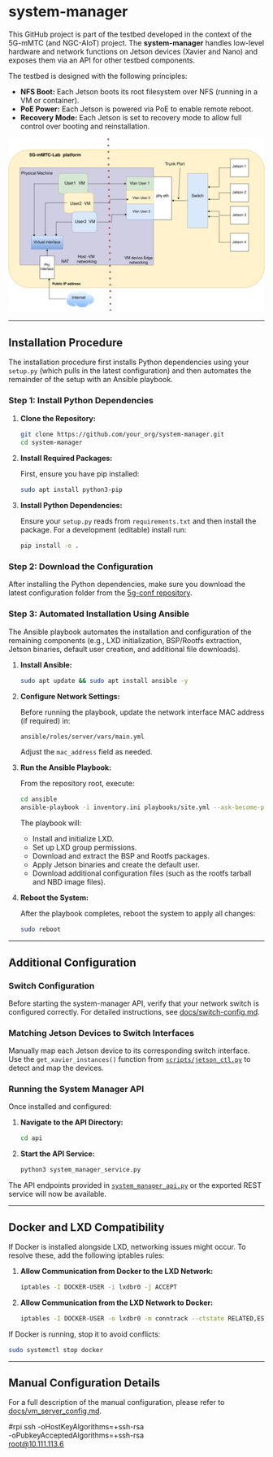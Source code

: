 
# system-manager

This GitHub project is part of the testbed developed in the context of the 5G-mMTC (and NGC-AIoT) project. The **system-manager** handles low-level hardware and network functions on Jetson devices (Xavier and Nano) and exposes them via an API for other testbed components.

The testbed is designed with the following principles:
- **NFS Boot:** Each Jetson boots its root filesystem over NFS (running in a VM or container).
- **PoE Power:** Each Jetson is powered via PoE to enable remote reboot.
- **Recovery Mode:** Each Jetson is set to recovery mode to allow full control over booting and reinstallation.

![Network Architecture](docs/figs/final_network_arch.png)

---

## Installation Procedure

The installation procedure first installs Python dependencies using your `setup.py` (which pulls in the latest configuration) and then automates the remainder of the setup with an Ansible playbook.

### Step 1: Install Python Dependencies

1. **Clone the Repository:**
   ```bash
   git clone https://github.com/your_org/system-manager.git
   cd system-manager
   ```

2. **Install Required Packages:**

   First, ensure you have pip installed:
   ```bash
   sudo apt install python3-pip
   ```
   
3. **Install Python Dependencies:**
   
   Ensure your `setup.py` reads from `requirements.txt` and then install the package. For a development (editable) install run:
   ```bash
   pip install -e .
   ```

### Step 2: Download the Configuration

After installing the Python dependencies, make sure you download the latest configuration folder from the [5g-conf repository](https://github.com/5g-mmtc-tribe/5g-conf).

### Step 3: Automated Installation Using Ansible

The Ansible playbook automates the installation and configuration of the remaining components (e.g., LXD initialization, BSP/Rootfs extraction, Jetson binaries, default user creation, and additional file downloads).

1. **Install Ansible:**
   ```bash
   sudo apt update && sudo apt install ansible -y
   ```

2. **Configure Network Settings:**

   Before running the playbook, update the network interface MAC address (if required) in:
   ```
   ansible/roles/server/vars/main.yml
   ```
   Adjust the `mac_address` field as needed.

3. **Run the Ansible Playbook:**
   
   From the repository root, execute:
   ```bash
   cd ansible
   ansible-playbook -i inventory.ini playbooks/site.yml --ask-become-pass
   ```
   The playbook will:
   - Install and initialize LXD.
   - Set up LXD group permissions.
   - Download and extract the BSP and Rootfs packages.
   - Apply Jetson binaries and create the default user.
   - Download additional configuration files (such as the rootfs tarball and NBD image files).

4. **Reboot the System:**

   After the playbook completes, reboot the system to apply all changes:
   ```bash
   sudo reboot
   ```

---

## Additional Configuration

### Switch Configuration

Before starting the system-manager API, verify that your network switch is configured correctly. For detailed instructions, see [docs/switch-config.md](docs/switch-config.md).

### Matching Jetson Devices to Switch Interfaces

Manually map each Jetson device to its corresponding switch interface. Use the `get_xavier_instances()` function from [`scripts/jetson_ctl.py`](scripts/jetson_ctl.py) to detect and map the devices.

### Running the System Manager API

Once installed and configured:

1. **Navigate to the API Directory:**
   ```bash
   cd api
   ```

2. **Start the API Service:**
   ```bash
   python3 system_manager_service.py
   ```

The API endpoints provided in [`system_manager_api.py`](api/system_manager_api.py) or the exported REST service will now be available.

---

## Docker and LXD Compatibility

If Docker is installed alongside LXD, networking issues might occur. To resolve these, add the following iptables rules:

1. **Allow Communication from Docker to the LXD Network:**
   ```bash
   iptables -I DOCKER-USER -i lxdbr0 -j ACCEPT
   ```

2. **Allow Communication from the LXD Network to Docker:**
   ```bash
   iptables -I DOCKER-USER -o lxdbr0 -m conntrack --ctstate RELATED,ESTABLISHED -j ACCEPT
   ```

If Docker is running, stop it to avoid conflicts:
```bash
sudo systemctl stop docker
```

---

## Manual Configuration Details

For a full description of the manual configuration, please refer to [docs/vm_server_config.md](docs/vm_server_config.md).

#rpi 
ssh -oHostKeyAlgorithms=+ssh-rsa \
    -oPubkeyAcceptedAlgorithms=+ssh-rsa \
   root@10.111.113.6
